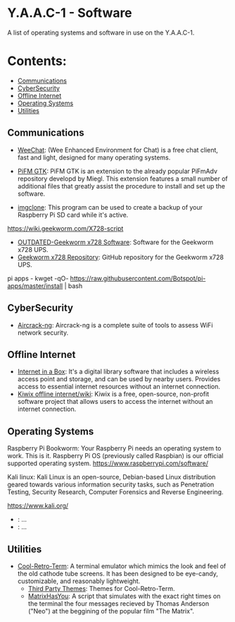 <!-- ======================================== yaac1-software.md Start ======================================== -->


<!-- ------------------------------ Intro Start ------------------------------ -->

# Y.A.A.C-1 - Software

A list of operating systems and software in use on the Y.A.A.C-1.

<!-- ------------------------------ Intro End ------------------------------ -->


<!-- ------------------------------ Overview Start ------------------------------ -->


# Contents:

- [Communications](#communications)
- [CyberSecurity](#CyberSecurity)
- [Offline Internet](#Offline-Internet)
- [Operating Systems](#Operating-Systems)
- [Utilities](#Utilities)

<!-- ------------------------------ Overview End ------------------------------ -->

## Communications

- [WeeChat](https://github.com/weechat/weechat): (Wee Enhanced Environment for Chat) is a free chat client, fast and light, designed for many operating systems.
- [PiFM GTK](https://github.com/MundeepL/PiFM): PiFM GTK is an extension to the already popular PiFmAdv repository developd by Miegl. This extension features a small number of additional files that greatly assist the procedure to install and set up the software.


- [imgclone](https://github.com/tom-2015/imgclone): This program can be used to create a backup of your Raspberry Pi SD card while it's active. 


https://wiki.geekworm.com/X728-script
  - [OUTDATED-Geekworm x728 Software](https://wiki.geekworm.com/X728-Software): Software for the Geekworm x728 UPS.
- [Geekworm x728 Repository](https://github.com/geekworm-com/x728): GitHub repository for the Geekworm x728 UPS.



pi apps - kwget -qO- https://raw.githubusercontent.com/Botspot/pi-apps/master/install | bash





<!-- ------------------------------ CyberSecurity Start ------------------------------ -->

## CyberSecurity

- [Aircrack-ng](http://www.aircrack-ng.org/): Aircrack-ng is a complete suite of tools to assess WiFi network security. 

<!-- ------------------------------ CyberSecurity End ------------------------------ -->

<!-- ------------------------------ Offline Internet Start ------------------------------ -->

## Offline Internet

- [Internet in a Box](https://internet-in-a-box.org/  ): It's a digital library software that includes a wireless access point and storage, and can be used by nearby users.  Provides access to essential internet resources without an internet connection.
- [Kiwix offline internet/wiki](https://www.kiwix.org/en/): Kiwix is a free, open-source, non-profit software project that allows users to access the internet without an internet connection.

<!-- ------------------------------ Offline Internet End ------------------------------ -->

<!-- ------------------------------ Operating Systems Start ------------------------------ -->

## Operating Systems


Raspberry Pi Bookworm: Your Raspberry Pi needs an operating system to work. This is it. Raspberry Pi OS (previously called Raspbian) is our official supported operating system.
https://www.raspberrypi.com/software/

Kali linux: Kali Linux is an open-source, Debian-based Linux distribution geared towards various information security tasks, such as Penetration Testing, Security Research, Computer Forensics and Reverse Engineering.

https://www.kali.org/

- [](): ...
- [](): ...

<!-- ------------------------------ Operating Systems End ------------------------------ -->

<!-- ------------------------------ Utilities Start ------------------------------ -->

## Utilities

- [Cool-Retro-Term](https://github.com/Swordfish90/cool-retro-term?tab=readme-ov-file): A terminal emulator which mimics the look and feel of the old cathode tube screens. It has been designed to be eye-candy, customizable, and reasonably lightweight.
  - [Third Party Themes](https://github.com/Swordfish90/cool-retro-term/wiki/Third-Party-Themes): Themes for Cool-Retro-Term.
  - [MatrixHasYou](https://github.com/narkhy/MatrixHasYou?tab=readme-ov-file): A script that simulates with the exact right times on the terminal the four messages recieved by Thomas Anderson ("Neo") at the beggining of the popular film "The Matrix".

<!-- ------------------------------ Utilities End ------------------------------ -->

<!-- ------------------------------ Software End ------------------------------ -->


<!-- ------------------------------ Outro Start ------------------------------ -->

<!-- ------------------------------ Outro End ------------------------------ -->


<!-- ======================================== yaac1-software.md end ======================================== -->
